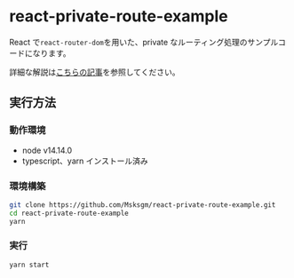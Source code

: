 # react-private-route-example

React で`react-router-dom`を用いた、private なルーティング処理のサンプルコードになります。

詳細な解説は[こちらの記事]()を参照してください。

## 実行方法

### 動作環境

- node v14.14.0
- typescript、yarn インストール済み

### 環境構築

```sh
git clone https://github.com/Msksgm/react-private-route-example.git
cd react-private-route-example
yarn
```

### 実行

```sh
yarn start
```
